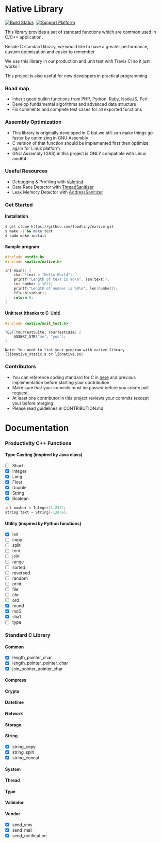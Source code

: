 # Native Library

[![Build Status](https://travis-ci.com/foodtiny/native.svg?token=p64HTBqDyw43Lh5iDLxP&branch=master)](https://travis-ci.com/foodtiny/native)
&nbsp;[![Support Platform](https://img.shields.io/badge/platform-linux%20%7C%20osx-blue.svg)]()

This library provides a set of standard functions which are common used in C/C++ application.

Beside C standard library, we would like to have a greater performance, custom optimization and easier to remember

We use this library in our production and unit test with Travis CI so it just works !

This project is also useful for new developers in practical programming

### Road map
- Inherit good builtin functions from PHP, Python, Ruby, NodeJS, Perl
- Develop fundamental algorithms and advanced data structure
- Fix comments and complete test cases for all exported functions

### Assembly Optimization
- This library is originally developed in C but we still can make things go faster by optimizing in GNU Assembly
- C version of that function should be implemented first then optimize again for Linux platform
- GNU Assembly (GAS) in this project is ONLY compatible with Linux amd64

### Useful Resources
- Debugging & Profiling with [Valgrind](http://valgrind.org/)
- Data Race Detector with [ThreadSanitizer](https://clang.llvm.org/docs/ThreadSanitizer.html)
- Leak Memory Detector with [AddressSanitizer](https://github.com/google/sanitizers/wiki/AddressSanitizer)

### Get Started

#### Installation
```bash
$ git clone https://github.com/foodtiny/native.git
$ make -j && make test
$ sudo make install
```

#### Sample program
```cpp
#include <stdio.h>
#include <native/native.h>

int main() {
    char *text = "Hello World";
    printf("Length of text is %d\n", len(text));
    int number = 1021;
    printf("Length of number is %d\n", len(number));
    fflush(stdout);
    return 0;
}
```

#### Unit test (thanks to C-Unit)
```cpp
#include <native/unit_test.h>

TEST(YourTestSuite, YourTestCase) {
    ASSERT_STR("me", "you");
}
```
```
Note: You need to link your program with native library (libnative_static.a or libnative.so)
```
### Contributors
- You can reference coding standard for C in [here](https://www.gnu.org/prep/standards/html_node/Writing-C.html) and previous implementation before starting your contribution
- Make sure that your commits must be passed before you create pull request
- At least one contributor in this project reviews your commits (except you) before merging
- Please read guidelines in CONTRIBUTION.md


# Documentation

### Productivity C++ Functions

#### Type Casting (inspired by Java class)
- [ ] Short
- [x] Integer
- [x] Long
- [x] Float
- [x] Double
- [x] String
- [x] Boolean

```cpp
int number = Integer(1.234);
string text = String(-12456);
```

#### Utility (inspired by Python functions)
- [x] len
- [ ] copy
- [ ] split
- [ ] trim
- [ ] join
- [ ] range
- [ ] sorted
- [ ] reversed
- [ ] random
- [ ] print
- [ ] file
- [ ] chr
- [ ] ord
- [x] round
- [x] md5
- [x] sha1
- [ ] type

### Standard C Library
#### Common
- [x] length_pointer_char
- [x] length_pointer_pointer_char
- [x] join_pointer_pointer_char
#### Compress
#### Crypto
#### Datetime
#### Network
#### Storage
#### String
- [x] string_copy
- [x] string_split
- [x] string_concat
#### System
#### Thread
#### Type
#### Validator
#### Vendor
- [x] send_sms
- [x] send_mail
- [x] send_notification
